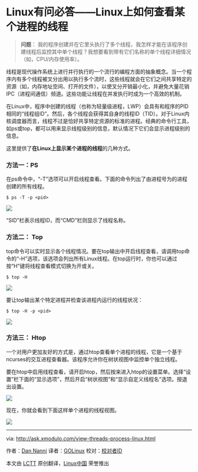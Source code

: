 Linux有问必答——Linux上如何查看某个进程的线程
================================================================================
> **问题**： 我的程序创建并在它里头执行了多个线程，我怎样才能在该程序创建线程后监控其中单个线程？我想要看到带有它们名称的单个线程详细情况（如，CPU/内存使用率）。

线程是现代操作系统上进行并行执行的一个流行的编程方面的抽象概念。当一个程序内有多个线程被叉分出用以执行多个流时，这些线程就会在它们之间共享特定的资源（如，内存地址空间、打开的文件），以使叉分开销最小化，并避免大量花销IPC（进程间通信）频道。这些功能让线程在并发执行时成为一个高效的机制。

在Linux中，程序中创建的线程（也称为轻量级进程，LWP）会具有和程序的PID相同的“线程组ID”。然后，各个线程会获得其自身的线程ID（TID）。对于Linux内核调度器而言，线程不过是恰好共享特定资源的标准的进程。经典的命令行工具，如ps或top，都可以用来显示线程级别的信息，默认情况下它们会显示进程级别的信息。

这里提供了**在Linux上显示某个进程的线程**的几种方式。

### 方法一：PS ###

在ps命令中，“-T”选项可以开启线程查看。下面的命令列出了由进程号为<pid>的进程创建的所有线程。

    $ ps -T -p <pid>

![](https://farm8.staticflickr.com/7749/17350561110_94cacfc456_c.jpg)

“SID”栏表示线程ID，而“CMD”栏则显示了线程名称。

### 方法二： Top ###

top命令可以实时显示各个线程情况。要在top输出中开启线程查看，请调用top命令的“-H”选项，该选项会列出所有Linux线程。在top运行时，你也可以通过按“H”键将线程查看模式切换为开或关。

    $ top -H

![](https://farm9.staticflickr.com/8824/17350561070_3dfe447974_c.jpg)

要让top输出某个特定进程<pid>并检查该进程内运行的线程状况：

    $ top -H -p <pid>

![](https://farm8.staticflickr.com/7797/17538002751_c8a3d574d8_c.jpg)

### 方法三： Htop ###

一个对用户更加友好的方式是，通过htop查看单个进程的线程，它是一个基于ncurses的交互进程查看器。该程序允许你在树状视图中监控单个独立线程。

要在htop中启用线程查看，请开启htop，然后按<F2>来进入htop的设置菜单。选择“设置”栏下面的“显示选项”，然后开启“树状视图”和“显示自定义线程名”选项。按<F10>退出设置。

![](https://farm6.staticflickr.com/5338/17350364568_59bce22e7b_b.jpg)

现在，你就会看到下面这样单个进程的线程视图。

![](https://farm9.staticflickr.com/8885/17350560930_98952d5350_c.jpg)

--------------------------------------------------------------------------------

via: http://ask.xmodulo.com/view-threads-process-linux.html

作者：[Dan Nanni][a]
译者：[GOLinux](https://github.com/GOLinux)
校对：[校对者ID](https://github.com/校对者ID)

本文由 [LCTT](https://github.com/LCTT/TranslateProject) 原创翻译，[Linux中国](https://linux.cn/) 荣誉推出

[a]:http://ask.xmodulo.com/author/nanni
